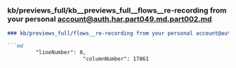 ### kb/previews_full/kb__previews_full__flows__re-recording from your personal account@auth.har.part049.md.part002.md

```md
### kb/previews_full/flows__re-recording from your personal account@auth.har.part049.md (part 002)

```md
         "lineNumber": 0,
                        "columnNumber": 17861
      
```

```

```

